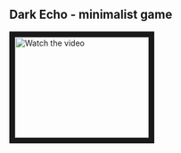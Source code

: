 ---
---

## Dark Echo - minimalist game


<a href="http://www.youtube.com/watch?feature=player_embedded&v=t4TTuRs0BWA" target="_blank">
 <img src="http://img.youtube.com/vi/t4TTuRs0BWA/mqdefault.jpg" alt="Watch the video" width="240" height="180" border="10" />
</a>